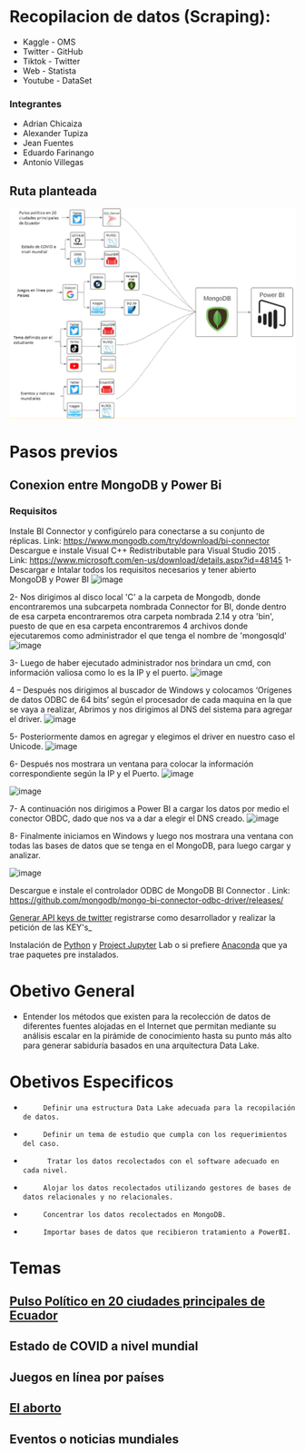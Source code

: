 # Recopilacion de datos (Scraping):
- Kaggle       - OMS
- Twitter      - GitHub
- Tiktok       - Twitter
- Web          - Statista
- Youtube      - DataSet
     

### Integrantes
- Adrian Chicaiza
- Alexander Tupiza
- Jean Fuentes
- Eduardo Farinango
- Antonio Villegas

## Ruta planteada
![Ruta](https://raw.githubusercontent.com/AntonioVillegas13/TrabajoFinalAnalisisdeDatos/main/image.png)

# Pasos previos
## Conexion entre MongoDB y Power Bi
### Requisitos
Instale BI Connector y configúrelo para conectarse a su conjunto de réplicas.
Link: https://www.mongodb.com/try/download/bi-connector
Descargue e instale Visual C++ Redistributable para Visual Studio 2015 .
Link: https://www.microsoft.com/en-us/download/details.aspx?id=48145
1- Descargar e Intalar todos los requisitos necesarios y tener abierto MongoDB y Power BI
![image](https://user-images.githubusercontent.com/98060370/156851585-bf377644-b9a8-4119-9f39-4cf8ec39240c.png)

2- Nos dirigimos al disco local 'C' a la carpeta de Mongodb, donde encontraremos una subcarpeta nombrada Connector for BI, donde dentro de esa carpeta encontraremos otra carpeta nombrada 2.14 y otra 'bin', puesto de que en esa carpeta encontraremos 4 archivos donde ejecutaremos como administrador el que tenga el nombre de 'mongosqld'
![image](https://user-images.githubusercontent.com/98060370/156852253-67c40c86-0fd4-4a76-8439-0e36d05898ab.png)

3- Luego de haber ejecutado administrador nos brindara un cmd, con información valiosa como lo es la IP y el puerto.
![image](https://user-images.githubusercontent.com/98060370/156852384-298ff6f4-46b1-4a0c-8826-f005beffd86f.png)

4 – Después nos dirigimos al buscador de Windows y colocamos ‘Orígenes de datos ODBC de 64 bits’ según el procesador de cada maquina en la que se vaya a realizar, Abrimos y nos dirigimos al DNS del sistema para agregar el driver.
![image](https://user-images.githubusercontent.com/98060370/156853280-cd021e3f-4e3e-49e9-9e8d-d861f63ee73d.png)

5- Posteriormente damos en agregar y elegimos el driver en nuestro caso el Unicode.
![image](https://user-images.githubusercontent.com/98060370/156853428-683b0282-cc6c-4c13-9ec1-b4b69b6c5546.png)

6- Después nos mostrara un ventana para colocar la información correspondiente según la IP y el Puerto.
![image](https://user-images.githubusercontent.com/98060370/156853593-ab13f087-18cc-4729-b5d4-f3e100358f1d.png)

![image](https://user-images.githubusercontent.com/98060370/156853756-3122d5fd-567a-4de1-be90-a5bb0a982e6d.png)

7- A continuación nos dirigimos a Power BI a cargar los datos por medio el conector OBDC, dado que nos va a dar a elegir el DNS creado.
![image](https://user-images.githubusercontent.com/98060370/156854066-a479b120-304a-43be-a3ca-a74abbde93aa.png)

8- Finalmente iniciamos en Windows y luego nos mostrara una ventana con todas las bases de datos que se tenga en el MongoDB, para luego cargar y analizar. 

![image](https://user-images.githubusercontent.com/98060370/156854232-592ff4ed-0de6-4063-8546-5d88c392cf88.png)


Descargue e instale el controlador ODBC de MongoDB BI Connector .
Link: https://github.com/mongodb/mongo-bi-connector-odbc-driver/releases/

[Generar API keys de twitter](https://developer.twitter.com/en) registrarse como desarrollador y realizar la petición de las KEY's_

Instalación de [Python](https://www.python.org/) y [Project Jupyter](https://jupyter.org/) Lab o si prefiere [Anaconda](https://www.anaconda.com/products/individual) que ya trae paquetes pre instalados.


# Obetivo General
- Entender los métodos que existen para la recolección      de datos de diferentes fuentes alojadas en el Internet que permitan mediante su análisis escalar en la pirámide de conocimiento  hasta su punto más alto para generar sabiduría basados en una arquitectura Data Lake.	

# Obetivos Especificos
-          Definir una estructura Data Lake adecuada para la recopilación de datos.
-          Definir un tema de estudio que cumpla con los requerimientos del caso.
-           Tratar los datos recolectados con el software adecuado en cada nivel.
-          Alojar los datos recolectados utilizando gestores de bases de datos relacionales y no relacionales.
-          Concentrar los datos recolectados en MongoDB.
-          Importar bases de datos que recibieron tratamiento a PowerBI.

# Temas
## [Pulso Político en 20 ciudades principales de Ecuador](https://github.com/AntonioVillegas13/TrabajoFinalAnalisisdeDatos/tree/1.Pulso-político-en-20-ciudades-principales-de-Ecuador)
## Estado de COVID a nivel mundial
## Juegos en línea por países
## [El aborto](https://github.com/AntonioVillegas13/TrabajoFinalAnalisisdeDatos/tree/4.-Tema-definido-por-el-estudiante)
## Eventos o noticias mundiales


